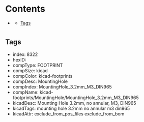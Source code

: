 



Contents
========

* [](#)
	* [Tags](#tags)

# 

## Tags

- index: 8322
- hexID: 
- oompType: FOOTPRINT
- oompSize: kicad
- oompColor: kicad-footprints
- oompDesc: MountingHole
- oompIndex: MountingHole_3.2mm_M3_DIN965
- oompName: kicad-footprints/MountingHole/MountingHole_3.2mm_M3_DIN965
- kicadDesc: Mounting Hole 3.2mm, no annular, M3, DIN965
- kicadTags: mounting hole 3.2mm no annular m3 din965
- kicadAttr: exclude_from_pos_files exclude_from_bom
